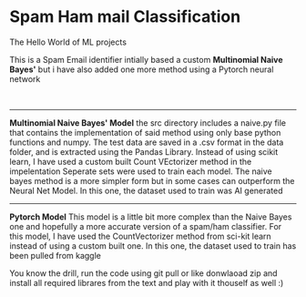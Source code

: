 # Spam Ham mail Classification
The Hello World of ML projects


This is a Spam Email identifier intially based a custom **Multinomial Naive Bayes'** but i have also added one more method using a Pytorch neural network


<br>
<hr>

**Multinomial Naive Bayes' Model**
    the src directory includes a naive.py file that contains the implementation of said method using only base python functions and numpy. The test data are saved in a .csv format in the data folder, and is extracted using the Pandas Library. Instead of using scikit learn, I have used a custom built Count VEctorizer method in the impelentation Seperate sets were used to train each model. The naive bayes method is a more simpler form but in some cases can outperform the Neural Net Model. In this one, the dataset used to train was AI generated
    <br>
    <hr>
**Pytorch Model**
    This model is a little bit more complex than the Naive Bayes one and hopefully a more accurate version of a spam/ham classifier. For this model, I have used the CountVectorizer method from sci-kit learn instead of using a custom built one. In this one, the dataset used to train has been pulled from kaggle
    



You know the drill, run the code using <it>git pull</it> or like donwlaoad zip and install all required librares from the text and play with it thouself as well :)